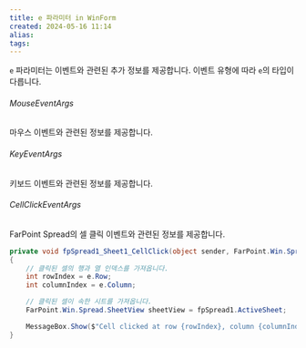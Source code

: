 ```yaml
---
title: e 파라미터 in WinForm
created: 2024-05-16 11:14
alias:
tags:
---
```

`e` 파라미터는 이벤트와 관련된 추가 정보를 제공합니다. 
이벤트 유형에 따라 `e`의 타입이 다릅니다.

###### MouseEventArgs 
마우스 이벤트와 관련된 정보를 제공합니다.
###### KeyEventArgs 
키보드 이벤트와 관련된 정보를 제공합니다.
###### CellClickEventArgs 
FarPoint Spread의 셀 클릭 이벤트와 관련된 정보를 제공합니다.

```csharp
private void fpSpread1_Sheet1_CellClick(object sender, FarPoint.Win.Spread.CellClickEventArgs e)
{
    // 클릭된 셀의 행과 열 인덱스를 가져옵니다.
    int rowIndex = e.Row;
    int columnIndex = e.Column;

    // 클릭된 셀이 속한 시트를 가져옵니다.
    FarPoint.Win.Spread.SheetView sheetView = fpSpread1.ActiveSheet;

    MessageBox.Show($"Cell clicked at row {rowIndex}, column {columnIndex}");
}
```


